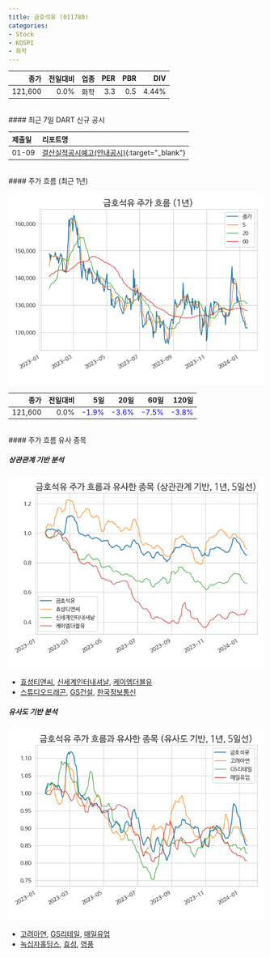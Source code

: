 ```yaml
---
title: 금호석유 (011780)
categories:
- Stock
- KOSPI
- 화학
---
```


|**종가**|**전일대비**|**업종**|**PER**|**PBR**|**DIV**|
|-------:|-----------:|-------:|------:|------:|------:|
|121,600|0.0%|화학|3.3|0.5|4.44%|

<!-- more -->

<br>
#### 최근 7일 DART 신규 공시


|**제출일**|**리포트명**|
|:-----|:-------|
|01-09|[결산실적공시예고(안내공시)](https://dart.fss.or.kr/dsaf001/main.do?rcpNo=20240109800273){:target="_blank"}|

<br>
#### 주가 흐름 (최근 1년)

![011780](/assets/images/stock/011780.png)

|**종가**|**전일대비**|**5일**|**20일**|**60일**|**120일**|
|---:|-------:|--:|---:|---:|----:|
|121,600|0.0%|<span style="color: blue">-1.9%</span>|<span style="color: blue">-3.6%</span>|<span style="color: blue">-7.5%</span>|<span style="color: blue">-3.8%</span>|

<br>
#### 주가 흐름 유사 종목

##### 상관관계 기반 분석

![011780](/assets/images/stock/011780_corr.png)
- [효성티앤씨](/298020/), [신세계인터내셔날](/031430/), [케이엠더블유](/032500/)
- [스튜디오드래곤](/253450/), [GS건설](/006360/), [한국정보통신](/025770/)

##### 유사도 기반 분석

![011780](/assets/images/stock/011780_sim.png)
- [고려아연](/010130/), [GS리테일](/007070/), [매일유업](/267980/)
- [녹십자홀딩스](/005250/), [효성](/004800/), [영풍](/000670/)